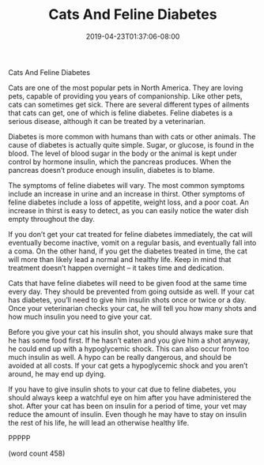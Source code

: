 ﻿---
title: "Cats And Feline Diabetes"
date: 2019-04-23T01:37:06-08:00
description: "Cats Tips for Web Success"
featured_image: "/images/Cats.jpg"
tags: ["Cats"]
---

Cats And Feline Diabetes

Cats are one of the most popular pets in North America.  They are loving pets, capable of providing you years of companionship.  Like other pets, cats can sometimes get sick.  There are several different types of ailments that cats can get, one of which is feline diabetes.  Feline diabetes is a serious disease, although it can be treated by a veterinarian.

Diabetes is more common with humans than with cats or other animals. The cause of diabetes is actually quite simple.  Sugar, or glucose, is found in the blood.  The level of blood sugar in the body or the animal is kept under control by hormone insulin, which the pancreas produces.  When the pancreas doesn’t produce enough insulin, diabetes is to blame.

The symptoms of feline diabetes will vary.  The most common symptoms include an increase in urine and an increase in thirst.  Other symptoms of feline diabetes include a loss of appetite, weight loss, and a poor coat.  An increase in thirst is easy to detect, as you can easily notice the water dish empty throughout the day.

If you don’t get your cat treated for feline diabetes immediately, the cat will eventually become inactive, vomit on a regular basis, and eventually fall into a coma.  On the other hand, if you get the diabetes treated in time, the cat will more than likely lead a normal and healthy life.  Keep in mind that treatment doesn’t happen overnight – it takes time and dedication.

Cats that have feline diabetes will need to be given food at the same time every day. They should be prevented from going outside as well.  If your cat has diabetes, you’ll need to give him insulin shots once or twice or a day.  Once your veterinarian checks your cat, he will tell you how many shots and how much insulin you need to give your cat.  

Before you give your cat his insulin shot, you should always make sure that he has some food first.  If he hasn’t eaten and you give him a shot anyway, he could end up with a hypoglycemic shock.  This can also occur from too much insulin as well.  A hypo can be really dangerous, and should be avoided at all costs.  If your cat gets a hypoglycemic shock and you aren’t around, he may end up dying.  

If you have to give insulin shots to your cat due to feline diabetes, you should always keep a watchful eye on him after you have administered the shot.  After your cat has been on insulin for a period of time, your vet may reduce the amount of insulin.  Even though he may have to stay on insulin the rest of his life, he will lead an otherwise healthy life.  

PPPPP

(word count 458)
